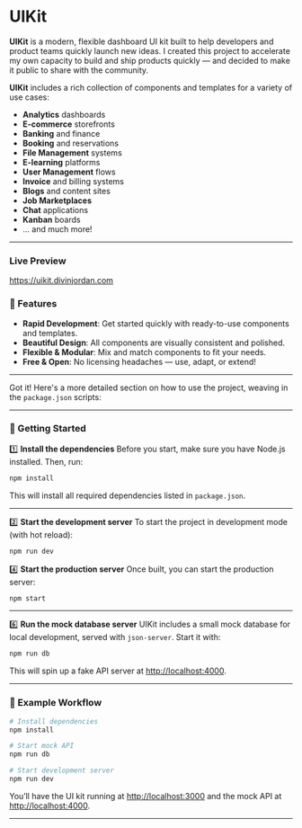 # UIKit

**UIKit** is a modern, flexible dashboard UI kit built to help developers and product teams quickly launch new ideas. I created this project to accelerate my own capacity to build and ship products quickly — and decided to make it public to share with the community.

**UIKit** includes a rich collection of components and templates for a variety of use cases:

- **Analytics** dashboards
- **E-commerce** storefronts
- **Banking** and finance
- **Booking** and reservations
- **File Management** systems
- **E-learning** platforms
- **User Management** flows
- **Invoice** and billing systems
- **Blogs** and content sites
- **Job Marketplaces**
- **Chat** applications
- **Kanban** boards
- ... and much more!

---

### Live Preview

https://uikit.divinjordan.com

### 🎉 Features

- **Rapid Development**: Get started quickly with ready-to-use components and templates.
- **Beautiful Design**: All components are visually consistent and polished.
- **Flexible & Modular**: Mix and match components to fit your needs.
- **Free & Open**: No licensing headaches — use, adapt, or extend!

---

Got it! Here's a more detailed section on how to use the project, weaving in the `package.json` scripts:

---

### 🚀 Getting Started

1️⃣ **Install the dependencies**
Before you start, make sure you have Node.js installed. Then, run:

```bash
npm install
```

This will install all required dependencies listed in `package.json`.

---

2️⃣ **Start the development server**
To start the project in development mode (with hot reload):

```bash
npm run dev
```

4️⃣ **Start the production server**
Once built, you can start the production server:

```bash
npm start
```

---

6️⃣ **Run the mock database server**
UIKit includes a small mock database for local development, served with `json-server`. Start it with:

```bash
npm run db
```

This will spin up a fake API server at [http://localhost:4000](http://localhost:4000).

---

### 📝 Example Workflow

```bash
# Install dependencies
npm install

# Start mock API
npm run db

# Start development server
npm run dev
```

You’ll have the UI kit running at [http://localhost:3000](http://localhost:3000) and the mock API at [http://localhost:4000](http://localhost:4000).

---
